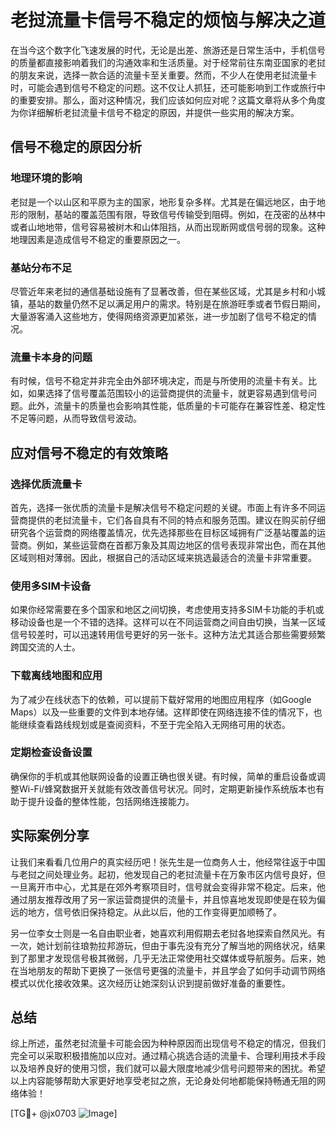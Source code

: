 # 老挝流量卡信号不稳定的烦恼与解决之道

在当今这个数字化飞速发展的时代，无论是出差、旅游还是日常生活中，手机信号的质量都直接影响着我们的沟通效率和生活质量。对于经常前往东南亚国家的老挝的朋友来说，选择一款合适的流量卡至关重要。然而，不少人在使用老挝流量卡时，可能会遇到信号不稳定的问题。这不仅让人抓狂，还可能影响到工作或旅行中的重要安排。那么，面对这种情况，我们应该如何应对呢？这篇文章将从多个角度为你详细解析老挝流量卡信号不稳定的原因，并提供一些实用的解决方案。

## 信号不稳定的原因分析

### 地理环境的影响

老挝是一个以山区和平原为主的国家，地形复杂多样。尤其是在偏远地区，由于地形的限制，基站的覆盖范围有限，导致信号传输受到阻碍。例如，在茂密的丛林中或者山地地带，信号容易被树木和山体阻挡，从而出现断网或信号弱的现象。这种地理因素是造成信号不稳定的重要原因之一。

### 基站分布不足

尽管近年来老挝的通信基础设施有了显著改善，但在某些区域，尤其是乡村和小城镇，基站的数量仍然不足以满足用户的需求。特别是在旅游旺季或者节假日期间，大量游客涌入这些地方，使得网络资源更加紧张，进一步加剧了信号不稳定的情况。

### 流量卡本身的问题

有时候，信号不稳定并非完全由外部环境决定，而是与所使用的流量卡有关。比如，如果选择了信号覆盖范围较小的运营商提供的流量卡，就更容易遇到信号问题。此外，流量卡的质量也会影响其性能，低质量的卡可能存在兼容性差、稳定性不足等问题，从而导致信号波动。

## 应对信号不稳定的有效策略

### 选择优质流量卡

首先，选择一张优质的流量卡是解决信号不稳定问题的关键。市面上有许多不同运营商提供的老挝流量卡，它们各自具有不同的特点和服务范围。建议在购买前仔细研究各个运营商的网络覆盖情况，优先选择那些在目标区域拥有广泛基站覆盖的运营商。例如，某些运营商在首都万象及其周边地区的信号表现非常出色，而在其他区域则相对薄弱。因此，根据自己的活动区域来挑选最适合的流量卡非常重要。

### 使用多SIM卡设备

如果你经常需要在多个国家和地区之间切换，考虑使用支持多SIM卡功能的手机或移动设备也是一个不错的选择。这样可以在不同运营商之间自由切换，当某一区域信号较差时，可以迅速转用信号更好的另一张卡。这种方法尤其适合那些需要频繁跨国交流的人士。

### 下载离线地图和应用

为了减少在线状态下的依赖，可以提前下载好常用的地图应用程序（如Google Maps）以及一些重要的文件到本地存储。这样即使在网络连接不佳的情况下，也能继续查看路线规划或是查阅资料，不至于完全陷入无网络可用的状态。

### 定期检查设备设置

确保你的手机或其他联网设备的设置正确也很关键。有时候，简单的重启设备或调整Wi-Fi/蜂窝数据开关就能有效改善信号状况。同时，定期更新操作系统版本也有助于提升设备的整体性能，包括网络连接能力。

## 实际案例分享

让我们来看看几位用户的真实经历吧！张先生是一位商务人士，他经常往返于中国与老挝之间处理业务。起初，他发现自己的老挝流量卡在万象市区内信号良好，但一旦离开市中心，尤其是在郊外考察项目时，信号就会变得非常不稳定。后来，他通过朋友推荐改用了另一家运营商提供的流量卡，并且惊喜地发现即使是在较为偏远的地方，信号依旧保持稳定。从此以后，他的工作变得更加顺畅了。

另一位李女士则是一名自由职业者，她喜欢利用假期去老挝各地探索自然风光。有一次，她计划前往琅勃拉邦游玩，但由于事先没有充分了解当地的网络状况，结果到了那里才发现信号极其微弱，几乎无法正常使用社交媒体或导航服务。后来，她在当地朋友的帮助下更换了一张信号更强的流量卡，并且学会了如何手动调节网络模式以优化接收效果。这次经历让她深刻认识到提前做好准备的重要性。

## 总结

综上所述，虽然老挝流量卡可能会因为种种原因而出现信号不稳定的情况，但我们完全可以采取积极措施加以应对。通过精心挑选合适的流量卡、合理利用技术手段以及培养良好的使用习惯，我们就可以最大限度地减少信号问题带来的困扰。希望以上内容能够帮助大家更好地享受老挝之旅，无论身处何地都能保持畅通无阻的网络体验！

[TG💪+ @jx0703 ![Image](https://github.com/user-attachments/assets/dbca1d08-cadb-493c-b0ec-ad6f7a83f270)]